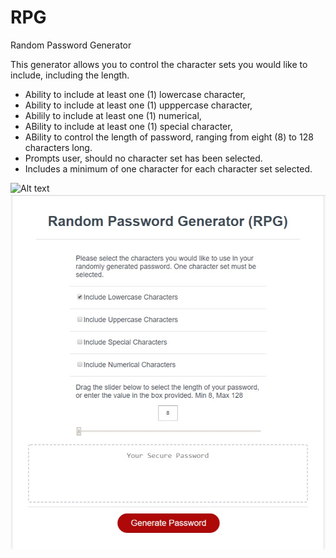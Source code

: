 # RPG
Random Password Generator

This generator allows you to control the character sets you would like to include, including the length.
- Ability to include at least one (1) lowercase character,
- Ability to include at least one (1) upppercase character,
- Abilily to include at least one (1) numerical,
- ABility to include at least one (1) special character,
- ABility to control the length of password, ranging from eight (8) to 128 characters long.
- Prompts user, should no character set has been selected.
- Includes a minimum of one character for each character set selected.  

![Alt text](/RPG/blob/master/screenshot.jpg?raw=true "Optional Title")
![Alt text](https://github.com/Zypherone/RPG/blob/master/screenshot.jpg?raw=true "Optional Title")
